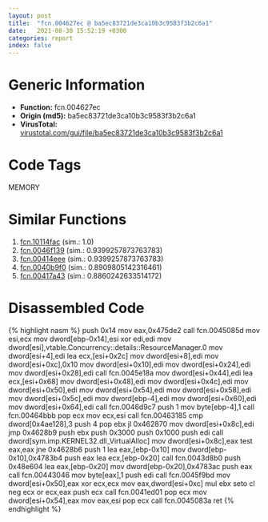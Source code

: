 ```yaml
---
layout: post
title:  "fcn.004627ec @ ba5ec83721de3ca10b3c9583f3b2c6a1"
date:   2021-08-30 15:52:19 +0300
categories: report
index: false
---
```


# Generic Information
- **Function:** fcn.004627ec
- **Origin (md5):** ba5ec83721de3ca10b3c9583f3b2c6a1
- **VirusTotal:** [virustotal.com/gui/file/ba5ec83721de3ca10b3c9583f3b2c6a1][virustotal_ref]

# Code Tags
<span class="tag" id="MEMORY">MEMORY</span>


# Similar Functions

1. [fcn.10114fac][similar_1_ref] (sim.: 1.0)
2. [fcn.0046f139][similar_2_ref] (sim.: 0.9399257873763783)
3. [fcn.00414eee][similar_3_ref] (sim.: 0.9399257873763783)
4. [fcn.0040b9f0][similar_4_ref] (sim.: 0.8909805142316461)
5. [fcn.00417a43][similar_5_ref] (sim.: 0.8860242633514172)


# Disassembled Code

{% highlight nasm %}
push 0x14
mov eax,0x475de2
call fcn.0045085d
mov esi,ecx
mov dword[ebp-0x14],esi
xor edi,edi
mov dword[esi],vtable.Concurrency::details::ResourceManager.0
mov dword[esi+4],edi
lea ecx,[esi+0x2c]
mov dword[esi+8],edi
mov dword[esi+0xc],0x10
mov dword[esi+0x10],edi
mov dword[esi+0x24],edi
mov dword[esi+0x28],edi
call fcn.0045e18a
mov dword[esi+0x44],edi
lea ecx,[esi+0x68]
mov dword[esi+0x48],edi
mov dword[esi+0x4c],edi
mov dword[esi+0x50],edi
mov dword[esi+0x54],edi
mov dword[esi+0x58],edi
mov dword[esi+0x5c],edi
mov dword[ebp-4],edi
mov dword[esi+0x60],edi
mov dword[esi+0x64],edi
call fcn.0046d9c7
push 1
mov byte[ebp-4],1
call fcn.00464bbb
pop ecx
mov ecx,esi
call fcn.00463185
cmp dword[0x4ae128],3
push 4
pop ebx
jl 0x462870
mov dword[esi+0x8c],edi
jmp 0x4628b9
push ebx
push 0x3000
push 0x1000
push edi
call dword[sym.imp.KERNEL32.dll_VirtualAlloc]
mov dword[esi+0x8c],eax
test eax,eax
jne 0x4628b6
push 1
lea eax,[ebp-0x10]
mov dword[ebp-0x10],0x4783b4
push eax
lea ecx,[ebp-0x20]
call fcn.0043d8b0
push 0x48e604
lea eax,[ebp-0x20]
mov dword[ebp-0x20],0x4783ac
push eax
call fcn.00443046
mov byte[eax],1
push edi
call fcn.0045f9bd
mov dword[esi+0x50],eax
xor ecx,ecx
mov eax,dword[esi+0xc]
mul ebx
seto cl
neg ecx
or ecx,eax
push ecx
call fcn.0041ed01
pop ecx
mov dword[esi+0x54],eax
mov eax,esi
pop ecx
call fcn.0045083a
ret
{% endhighlight %}


[similar_1_ref]: /report/fcn.10114fac@a0ac129ff3ea4c0dfa9529c259a9502c
[similar_2_ref]: /report/fcn.0046f139@27ac6b5c7fa1ad11790cdc733c25a701
[similar_3_ref]: /report/fcn.00414eee@065d95e046989885ac0aa05648eeda39
[similar_4_ref]: /report/fcn.0040b9f0@418e0921f3a9bd4f5bc0dcc59623b5a1
[similar_5_ref]: /report/fcn.00417a43@44e1ffcf4e71f4505c09d520fd75f1e4
[virustotal_ref]: https://www.virustotal.com/gui/file/ba5ec83721de3ca10b3c9583f3b2c6a1